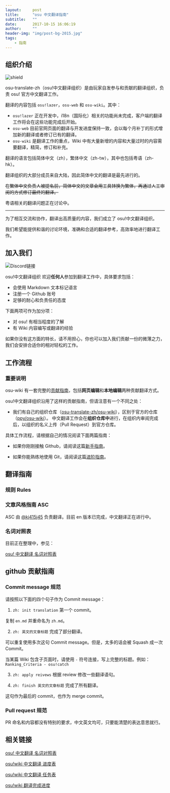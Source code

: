 ```yaml
---
layout:     post
title:      "osu 中文翻译指南"
subtitle:   ""
date:       2017-10-15 16:06:19
author:     ""
header-img: "img/post-bg-2015.jpg"
tags:
    - 指南
---
```


## 组织介绍

![shield](https://img.shields.io/badge/organization-osu!translate%20zh-blue.svg?style=flat-square)

osu-translate-zh（osu!中文翻译组织）是由玩家自发参与和贡献的翻译组织，负责 osu! 官方中文翻译工作。

翻译的内容包括 `osu!lazer`，`osu-web` 和 `osu-wiki`。其中：

- `osu!lazer` 正在开发中，i18n（国际化）相关的功能尚未完成，客户端的翻译工作将会在这些功能完成后开始。
- `osu-web` 目前官网页面的翻译与开发进度保持一致，会以每个月补丁的形式增加新的翻译或者修订已有的翻译。
- `osu-wiki` 是翻译工作的重点，Wiki 中有大量新增的内容和大量过时的内容需要翻译，精简，修订和补充。

翻译的语言包括简体中文（zh），繁体中文（zh-tw），其中也包括粤语（zh-hk）。

翻译组织的大部分成员来自大陆，因此简体中文的翻译是最先进行的。

~~在繁体中文负责人被提名前，简体中文的文章会用工具转换为繁体，再通过人工审阅的方式修订最终的翻译。~~

粤语相关的翻译问题正在讨论中。

*****

为了相互交流和协作，翻译出高质量的内容，我们成立了 osu!中文翻译组织。

我们希望能提供和谐的讨论环境，准确和合适的翻译参考，高效率地进行翻译工作。

## 加入我们

![[Discord链接](https://discord.gg/Gud9s9z)](https://discordapp.com/api/guilds/281826842657161216/widget.png?style=banner2)

osu!中文翻译组织 欢迎**任何人**参加到翻译工作中，具体要求包括：

- 会使用 Markdown 文本标记语言
- 注册一个 Github 账号
- 足够的耐心和负责任的态度

下面两项可作为加分项：

- 对 osu! 有相当程度的了解
- 有 Wiki 内容编写或翻译的经验

如果你没有这方面的特长，请不用担心，你也可以加入我们贡献一份的微薄之力，我们会安排合适你的相对轻松的工作。

## 工作流程

### 重要说明

osu-wiki 有一套完整的[贡献指南](https://osu.ppy.sh/help/wiki/osu!wiki_contribution_guide)，包括**网页编辑**和**本地编辑**两种贡献翻译方式。

osu!中文翻译组织沿用了这样的贡献指南，但请注意有一个不同之处：

- 我们有自己的组织仓库（[osu-translate-zh/osu-wiki](https://github.com/osu-translate-zh/osu-wiki)），区别于官方的仓库（[ppy/osu-wiki](https://github.com/ppy/osu-wiki)）。
中文翻译工作会在**组织仓库中**进行，在组织内审阅完成后，以组织的名义上传（Pull Request）到官方仓库。

具体工作流程，请根据自己的情况阅读下面两篇指南：

- 如果你刚刚接触 Github，请阅读这篇[新手指南](https://osu-translate-zh.github.io/docs/beginner_guide)。

- 如果你能熟练地使用 Git，请阅读这篇[进阶指南](https://osu-translate-zh.github.io/docs/advance_guide)。

## 翻译指南

### 规则 Rules

<!-- WIP -->

### 文章风格指南 ASC

ASC 由 [@kj415j45](https://github.com/kj415j45) 负责翻译。目前 en 版本已完成，中文翻译正在进行中。

### 名词对照表

目前正在整理中，参见：

[osu! 中文翻译 名词对照表](https://docs.google.com/spreadsheets/d/1zhUP0qekKRUWb1Mu-P89mwu_HcPBen5FoGPqD2MkI7k)

## github 贡献指南

### Commit message 规范

请按照以下面的四个句子作为 Commit message：

1. `zh: init translation` 第一个 commit。

复制 `en.md` 并重命名为 `zh.md`。

2. `zh: 英文的文章标题` 完成了部分翻译。

可以重复使用多次这句 Commit message。但是，太多的话会被 Squash 成一次 Commit。

当某篇 Wiki 包含子页面时，请使用 `-` 符号连接，写上完整的标题。例如： `Ranking_Criteria - osu!catch`

3. `zh: apply reivews` 根据 review 修改一些翻译语句。

4. `zh: finish 英文的文章标题` 完成了所有翻译。

这句作为最后的 commit，也作为 merge commit。

### Pull request 规范

PR 命名和内容都没有特别的要求，中文英文均可，只要能清楚的表达意思就行。

## 相关链接

[osu! 中文翻译 名词对照表](https://docs.google.com/spreadsheets/d/1zhUP0qekKRUWb1Mu-P89mwu_HcPBen5FoGPqD2MkI7k)

[osu!wiki 中文翻译 进度表](https://docs.google.com/spreadsheets/d/1zjXM0BAWA-bYDGcxPUlysO_G3IZcbsQJ9c8fv_7OOeY)

[osu!wiki 中文翻译 任务表](https://github.com/orgs/osu-translate-zh/projects/1)

[osu!wiki 翻译完成进度](https://github.com/osu-translate-zh/osu-wiki/issues/1)
